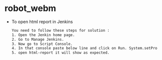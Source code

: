 # robot_webm

* To open html report in Jenkins
    ```sh
    You need to follow these steps for solution :
    1. Open the Jenkin home page.
    2. Go to Manage Jenkins.
    3. Now go to Script Console.
    4. In that console paste below line and click on Run. System.setProperty("hudson.model.DirectoryBrowserSupport.CSP", "")
    5. open html-report it will show as expected.
    ```
